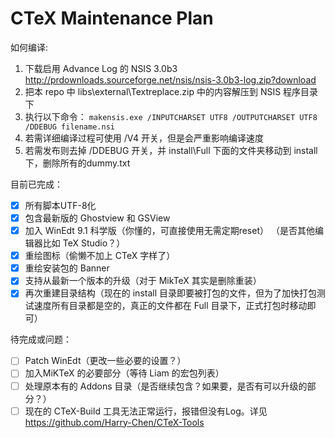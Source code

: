 CTeX Maintenance Plan  
====
如何编译:  
1. 下载启用 Advance Log 的 NSIS 3.0b3 http://prdownloads.sourceforge.net/nsis/nsis-3.0b3-log.zip?download   
2. 把本 repo 中 libs\external\Textreplace.zip 中的内容解压到 NSIS 程序目录下  
3. 执行以下命令： `makensis.exe /INPUTCHARSET UTF8 /OUTPUTCHARSET UTF8 /DDEBUG filename.nsi`  
4. 若需详细编译过程可使用 /V4 开关，但是会严重影响编译速度  
5. 若需发布则去掉 /DDEBUG 开关，并 install\Full 下面的文件夹移动到 install 下，删除所有的dummy.txt

目前已完成：  
- [x] 所有脚本UTF-8化  
- [x] 包含最新版的 Ghostview 和 GSView  
- [x] 加入 WinEdt 9.1 科学版（你懂的，可直接使用无需定期reset） （是否其他编辑器比如 TeX Studio？）  
- [x] 重绘图标（偷懒不加上 CTeX 字样了）
- [x] 重绘安装包的 Banner    
- [x] 支持从最新一个版本的升级（对于 MikTeX 其实是删除重装）
- [x] 再次重建目录结构（现在的 install 目录即要被打包的文件，但为了加快打包测试速度所有目录都是空的，真正的文件都在 Full 目录下，正式打包时移动即可）

待完成或问题：  
- [ ] Patch WinEdt（更改一些必要的设置？）
- [ ] 加入MiKTeX 的必要部分（等待 Liam 的宏包列表） 
- [ ] 处理原本有的 Addons 目录（是否继续包含？如果要，是否有可以升级的部分？）
- [ ] 现在的 CTeX-Build 工具无法正常运行，报错但没有Log。详见 https://github.com/Harry-Chen/CTeX-Tools
